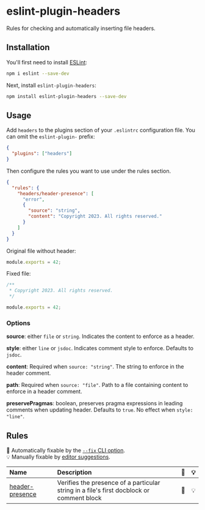 # eslint-plugin-headers

Rules for checking and automatically inserting file headers.

## Installation

You'll first need to install [ESLint](https://eslint.org/):

```sh
npm i eslint --save-dev
```

Next, install `eslint-plugin-headers`:

```sh
npm install eslint-plugin-headers --save-dev
```

## Usage

Add `headers` to the plugins section of your `.eslintrc` configuration file. You can omit the `eslint-plugin-` prefix:

```json
{
  "plugins": ["headers"]
}
```

Then configure the rules you want to use under the rules section.

```json
{
  "rules": {
    "headers/header-presence": [
      "error",
      {
        "source": "string",
        "content": "Copyright 2023. All rights reserved."
      }
    ]
  }
}
```

Original file without header:

```js
module.exports = 42;
```

Fixed file:

```js
/**
 * Copyright 2023. All rights reserved.
 */

module.exports = 42;
```

### Options

**source**: either `file` or `string`. Indicates the content to enforce
as a header.

**style**: either `line` or `jsdoc`. Indicates comment style to enforce.
Defaults to `jsdoc`.

**content**: Required when `source: "string"`. The string to enforce in the
header comment.

**path**: Required when `source: "file"`. Path to a file containing content
to enforce in a header comment.

**preservePragmas**: boolean, preserves pragma expressions in leading
comments when updating header. Defaults to `true`. No effect when `style: "line"`.

## Rules

<!-- begin auto-generated rules list -->

🔧 Automatically fixable by the [`--fix` CLI option](https://eslint.org/docs/user-guide/command-line-interface#--fix).\
💡 Manually fixable by [editor suggestions](https://eslint.org/docs/developer-guide/working-with-rules#providing-suggestions).

| Name                                             | Description                                                                              | 🔧  | 💡  |
| :----------------------------------------------- | :--------------------------------------------------------------------------------------- | :-- | :-- |
| [header-presence](docs/rules/header-presence.md) | Verifies the presence of a particular string in a file's first docblock or comment block | 🔧  | 💡  |

<!-- end auto-generated rules list -->
